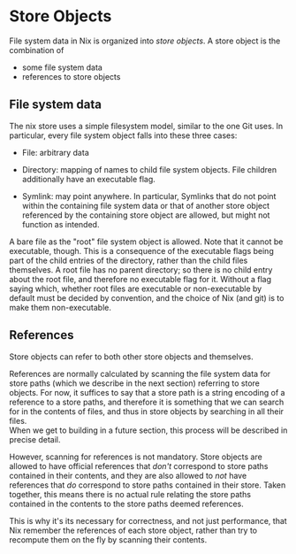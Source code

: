 # Store Objects

File system data in Nix is organized into *store objects*.
A store object is the combination of

  - some file system data
  - references to store objects

## File system data

The nix store uses a simple filesystem model, similar to the one Git uses.
In particular, every file system object falls into these three cases:

 - File: arbitrary data

 - Directory: mapping of names to child file system objects.
   File children additionally have an executable flag.

 - Symlink: may point anywhere.
   In particular, Symlinks that do not point within the containing file system data or that of another store object referenced by the containing store object are allowed, but might not function as intended.

A bare file as the "root" file system object is allowed.
Note that it cannot be executable, though.
This is a consequence of the executable flags being part of the child entries of the directory, rather than the child files themselves.
A root file has no parent directory; so there is no child entry about the root file, and therefore no executable flag for it.
Without a flag saying which, whether root files are executable or non-executable by default must be decided by convention, and the choice of Nix (and git) is to make them non-executable.

## References

Store objects can refer to both other store objects and themselves.

References are normally calculated by scanning the file system data for store paths (which we describe in the next section) referring to store objects.
For now, it suffices to say that a store path is a string encoding of a reference to a store paths, and therefore it is something that we can search for in the contents of files, and thus in store objects by searching in all their files.   
When we get to building in a future section, this process will be described in precise detail.

However, scanning for references is not mandatory.
Store objects are allowed to have official references that *don't* correspond to store paths contained in their contents,
and they are also allowed to *not* have references that *do* correspond to store paths contained in their store.
Taken together, this means there is no actual rule relating the store paths contained in the contents to the store paths deemed references.

This is why it's its necessary for correctness, and not just performance, that Nix remember the references of each store object, rather than try to recompute them on the fly by scanning their contents.
